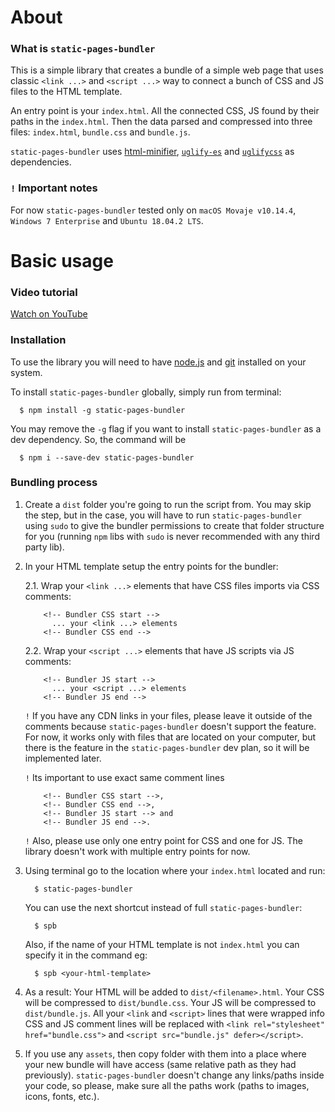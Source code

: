 # About
### What is `static-pages-bundler`
This is a simple library that creates a bundle of a simple web page that uses classic `<link ...>` and `<script ...>` way to connect a bunch of CSS and JS files to the HTML template.
  
An entry point is your `index.html`. All the connected CSS, JS found by their paths in the `index.html`. Then the data parsed and compressed into three files: `index.html`, `bundle.css` and `bundle.js`.
  
`static-pages-bundler` uses [html-minifier](https://www.npmjs.com/package/html-minifier), [`uglify-es`](https://www.npmjs.com/package/uglify-es) and [`uglifycss`](https://www.npmjs.com/package/uglifycss) as dependencies.
    
    
### `!` Important notes
For now `static-pages-bundler` tested only on `macOS Movaje v10.14.4`, `Windows 7 Enterprise` and `Ubuntu 18.04.2 LTS`.
    
    
# Basic usage
### Video tutorial
[Watch on YouTube](https://www.youtube.com/watch?v=SJah7s5NfWc&feature=youtu.be)
    
    
### Installation
To use the library you will need to have [node.js](https://nodejs.org/en/) and [git](https://git-scm.com/) installed on your system.
  
    
To install `static-pages-bundler` globally, simply run from terminal:
```
  $ npm install -g static-pages-bundler
```

  
You may remove the `-g` flag if you want to install `static-pages-bundler` as a dev dependency. So, the command will be 
```
  $ npm i --save-dev static-pages-bundler
```


### Bundling process
1. Create a `dist` folder you're going to run the script from.
    You may skip the step, but in the case, you will have to run `static-pages-bundler` using `sudo` to give the bundler permissions to create that folder structure for you (running `npm` libs with `sudo` is never recommended with any third party lib).
    
    
2. In your HTML template setup the entry points for the bundler:
  
     2.1. Wrap your `<link ...>` elements that have CSS files imports via CSS comments:
   ```
       <!-- Bundler CSS start -->
         ... your <link ...> elements
       <!-- Bundler CSS end -->
   ```
     2.2. Wrap your `<script ...>` elements that have JS scripts via JS comments:
   ```
       <!-- Bundler JS start -->
         ... your <script ...> elements
       <!-- Bundler JS end -->
   ```
   `!` If you have any CDN links in your files, please leave it outside of the comments because `static-pages-bundler` doesn't support the feature. For now, it works only with files that are located on your computer, but there is the feature in the `static-pages-bundler` dev plan, so it will be implemented later.
     
   `!` Its important to use exact same comment lines 
   ```
       <!-- Bundler CSS start -->,
       <!-- Bundler CSS end -->,
       <!-- Bundler JS start --> and
       <!-- Bundler JS end -->.
   ```
   `!` Also, please use only one entry point for CSS and one for JS. The library doesn't work with multiple entry points for now.
    
    
3. Using terminal go to the location where your `index.html` located and run:
    ```
      $ static-pages-bundler
    ```
  
      You can use the next shortcut instead of full `static-pages-bundler`:
    ```
      $ spb
    ```
    
    Also, if the name of your HTML template is not `index.html` you can specify it in the command eg:
    ```
      $ spb <your-html-template>
    ```
    

4. As a result:
Your HTML will be added to `dist/<filename>.html`.
Your CSS will be compressed to `dist/bundle.css`.
Your JS will be compressed to `dist/bundle.js`.
All your `<link` and `<script>` lines that were wrapped info CSS and JS comment lines will be replaced with `<link rel="stylesheet" href="bundle.css">` and `<script src="bundle.js" defer></script>`.
      
  
    
5. If you use any `assets`, then copy folder with them into a place where your new bundle will have access (same relative path as they had previously). `static-pages-bundler` doesn't change any links/paths inside your code, so please, make sure all the paths work (paths to images, icons, fonts, etc.).
